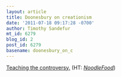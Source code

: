 ```yaml
---
layout: article
title: Doonesbury on creationism
date: '2011-07-18 09:17:28 -0700'
author: Timothy Sandefur
mt_id: 6279
blog_id: 2
post_id: 6279
basename: doonesbury_on_c
---
```

[Teaching the controversy.](http://www.doonesbury.com/strip/archive/2011/07/10) (HT: _[NoodleFood](http://blog.dianahsieh.com/2011/07/doonesbury-on-creationism.html)_)
